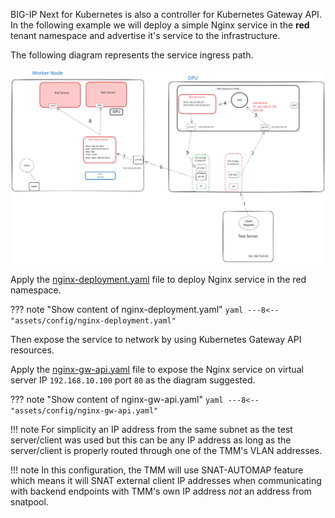 BIG-IP Next for Kubernetes is also a controller for Kubernetes Gateway API. In the following example we will deploy a simple Nginx service in the **red** tenant namespace and advertise it's service to the infrastructure.

The following diagram represents the service ingress path.

![bnk_inss_vxlan](assets/images/bnk_lab_ingress_diagram.svg)

Apply the [nginx-deployment.yaml](assets/config/nginx-deployment.yaml) file to deploy Nginx service in the red namespace.

??? note "Show content of nginx-deployment.yaml"
    ```yaml
    ---8<-- "assets/config/nginx-deployment.yaml"
    ```

Then expose the service to network by using Kubernetes Gateway API resources.

Apply the [nginx-gw-api.yaml](assets/config/nginx-gw-api.yaml) file to expose the Nginx service on virtual server IP `192.168.10.100` port `80` as the diagram suggested.

??? note "Show content of nginx-gw-api.yaml"
    ```yaml
    ---8<-- "assets/config/nginx-gw-api.yaml"
    ```

!!! note
    For simplicity an IP address from the same subnet as the test server/client was used but this can be any IP address as long as the server/client is properly routed through one of the TMM's VLAN addresses.

!!! note
    In this configuration, the TMM will use SNAT-AUTOMAP feature which means it will SNAT external client IP addresses when communicating with backend endpoints with TMM's own IP address _not_ an address from snatpool.
